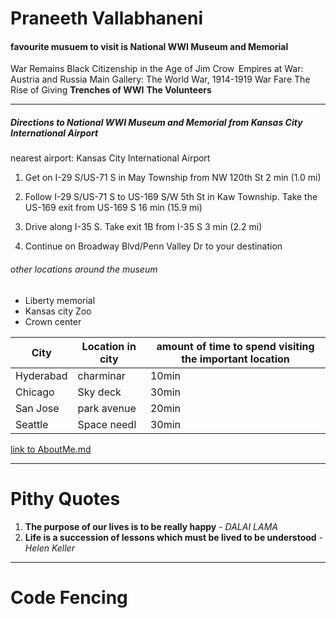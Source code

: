 # Praneeth Vallabhaneni
#### favourite musuem to visit is National WWI Museum and Memorial
War Remains
Black Citizenship in the Age of Jim Crow 
Empires at War: Austria and Russia
Main Gallery: The World War, 1914-1919
War Fare
The Rise of Giving
**Trenches of WWI**
**The Volunteers**
_________________________________________

##### Directions to National WWI Museum and Memorial from Kansas City International Airport
nearest airport: Kansas City International Airport
1. Get on I-29 S/US-71 S in May Township from NW 120th St
2 min (1.0 mi)

2. Follow I-29 S/US-71 S to US-169 S/W 5th St in Kaw Township. Take the US-169 exit from US-169 S
16 min (15.9 mi)

3. Drive along I-35 S. Take exit 1B from I-35 S
3 min (2.2 mi)

4. Continue on Broadway Blvd/Penn Valley Dr to your destination
###### other locations around the museum 
* Liberty memorial
* Kansas city Zoo
* Crown center

| City        | Location in city |  amount of time to spend visiting the important location |
| ----------- | -----------------| -------------------------------------------------------- |                      
| Hyderabad   |     charminar    |         10min                                            |
| Chicago     |     Sky deck     |         30min                                            |
| San Jose    |     park avenue  |         20min                                            |
| Seattle     |     Space needl  |         30min                                            |           

[link to AboutMe.md](https://github.com/praneethvallabhaneni/assignment2-Vallabhaneni/blob/main/AboutMe.md)

--------------------

# Pithy Quotes
1. **The purpose of our lives is to be really happy** - *DALAI LAMA*
2. **Life is a succession of lessons which must be lived to be understood** - *Helen Keller*

--------------------

# Code Fencing

